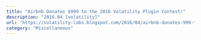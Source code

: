 ```yaml
---
title: "Airbnb Donates $999 to the 2016 Volatility Plugin Contest!"
description: "2016.04 [volatility]"
url: "https://volatility-labs.blogspot.com/2016/04/airbnb-donates-999-to-2016-volatility.html"
category: "Miscellaneous"
---
```

